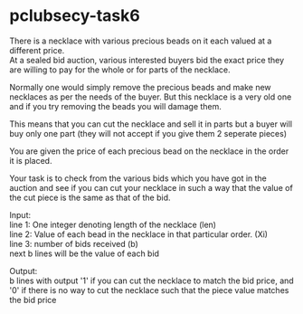 # pclubsecy-task6
There is a necklace with various precious beads on it each valued at a different price.   
At a sealed bid auction, various interested buyers bid the exact price they are willing to pay for the whole or for parts of the necklace.   

Normally one would simply remove the precious beads and make new necklaces as per the needs of the buyer. But this necklace is a very old one and if you try removing the beads you will damage them.  

This means that you can cut the necklace and sell it in parts but a buyer will buy only one part (they will not accept if you give them 2 seperate pieces)  

You are given the price of each precious bead on the necklace in the order it is placed.  

Your task is to check from the various bids which you have got in the auction and see if you can cut your necklace in such a way that the value of the cut piece is the same as that of the bid.  

Input:  
line 1: One integer denoting length of the necklace (len)  
line 2: Value of each bead in the necklace in that particular order. (Xi)  
line 3: number of bids received (b)  
next b lines will be the value of each bid  

Output:  
b lines with output '1' if you can cut the necklace to match the bid price, and '0' if there is no way to cut the necklace such that the piece value matches the bid price

